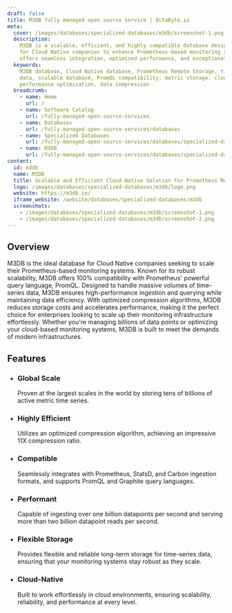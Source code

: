 ```yaml
---
draft: false
title: M3DB fully managed open source service | OctaByte.io
meta:
  cover: /images/databases/specialized-databases/m3db/screenshot-1.png
  description:
    M3DB is a scalable, efficient, and highly compatible database designed
    for Cloud Native companies to enhance Prometheus-based monitoring systems. It
    offers seamless integration, optimized performance, and exceptional data compression.
  keywords:
    M3DB database, Cloud Native database, Prometheus Remote Storage, time-series
    data, scalable database, PromQL compatibility, metric storage, cloud monitoring,
    performance optimization, data compression
  breadcrumb:
    - name: Home
      url: /
    - name: Software Catalog
      url: /fully-managed-open-source-services
    - name: Databases
      url: /fully-managed-open-source-services/databases
    - name: Specialized Databases
      url: /fully-managed-open-source-services/databases/specialized-databases
    - name: M3DB
      url: /fully-managed-open-source-services/databases/specialized-databases/m3db
content:
  id: m3db
  name: M3DB
  title: Scalable and Efficient Cloud-Native Solution for Prometheus Monitoring
  logo: /images/databases/specialized-databases/m3db/logo.png
  website: https://m3db.io/
  iframe_website: /website/databases/specialized-databases/m3db
  screenshots:
    - /images/databases/specialized-databases/m3db/screenshot-1.png
    - /images/databases/specialized-databases/m3db/screenshot-2.png
---
```


## Overview

M3DB is the ideal database for Cloud Native companies seeking to scale their Prometheus-based monitoring systems. Known for its robust scalability, M3DB offers 100% compatibility with Prometheus' powerful query language, PromQL. Designed to handle massive volumes of time-series data, M3DB ensures high-performance ingestion and querying while maintaining data efficiency. With optimized compression algorithms, M3DB reduces storage costs and accelerates performance, making it the perfect choice for enterprises looking to scale up their monitoring infrastructure effortlessly. Whether you're managing billions of data points or optimizing your cloud-based monitoring systems, M3DB is built to meet the demands of modern infrastructures.

## Features

- ### Global Scale

  Proven at the largest scales in the world by storing tens of billions of active metric time series.

- ### Highly Efficient

  Utilizes an optimized compression algorithm, achieving an impressive 11X compression ratio.

- ### Compatible

  Seamlessly integrates with Prometheus, StatsD, and Carbon ingestion formats, and supports PromQL and Graphite query languages.

- ### Performant

  Capable of ingesting over one billion datapoints per second and serving more than two billion datapoint reads per second.

- ### Flexible Storage

  Provides flexible and reliable long-term storage for time-series data, ensuring that your monitoring systems stay robust as they scale.

- ### Cloud-Native

  Built to work effortlessly in cloud environments, ensuring scalability, reliability, and performance at every level.
